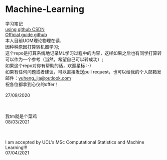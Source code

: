 # Machine-Learning
学习笔记<br>
[using github CSDN](https://blog.csdn.net/u012067966/article/details/50736647)<br>
[Official guide github](https://docs.github.com/cn/free-pro-team@latest/github/writing-on-github/basic-writing-and-formatting-syntax)<br>
本人目前UOM理论物理在读.<br>
因种种原因打算转机器学习;<br>
这个repo是打算系统地记录ML学习过程中的内容，这样如果之后也有同学打算转可以作为一个参考（当然，希望自己可以转成功）;<br>
如果这个repo对你有帮助的话，欢迎星标 :-)<br>
如果有任何问题或者建议，可以直接发送pull request，也可以给我的个人邮箱发邮件：yuheng_jia@outlook.com<br>
祝各位都拿到心仪的offer！<br>
<br>
27/09/2020<br>

<br><br>
我tm就是个菜鸡<br>
08/03/2021

<br><br>
I am accepted by UCL's MSc Computational Statistics and Machine Learning!!!<br>
07/04/2021
